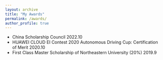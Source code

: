 ```yaml
---
layout: archive
title: "My Awards"
permalink: /awards/
author_profile: true
---
```


* China Scholarship Council 2022.10
* HUAWEI CLOUD EI Contest 2020 Autonomous Driving Cup: Certification of Merit 2020.10
* First Class Master Scholarship of Northeastern University (20%) 2019.9
